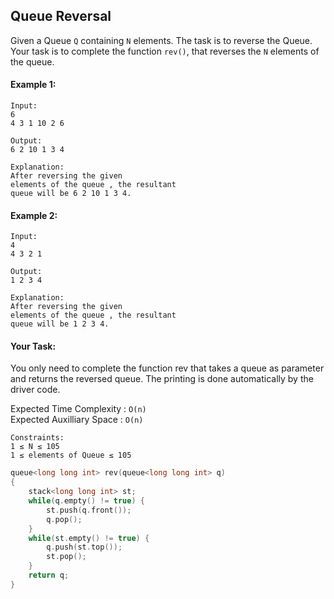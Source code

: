 ## Queue Reversal

Given a Queue `Q` containing `N` elements. The task is to reverse the Queue. Your task is to complete the function `rev()`, that reverses the `N` elements of the queue.

#### Example 1:

```
Input:
6
4 3 1 10 2 6

Output:
6 2 10 1 3 4

Explanation:
After reversing the given
elements of the queue , the resultant
queue will be 6 2 10 1 3 4.
```

#### Example 2:

```
Input:
4
4 3 2 1

Output:
1 2 3 4

Explanation:
After reversing the given
elements of the queue , the resultant
queue will be 1 2 3 4.
```

#### Your Task:

You only need to complete the function rev that takes a queue as parameter and returns the reversed queue. The printing is done automatically by the driver code.

Expected Time Complexity : `O(n)`  
Expected Auxilliary Space : `O(n)`

```
Constraints:
1 ≤ N ≤ 105
1 ≤ elements of Queue ≤ 105
```

```c++
queue<long long int> rev(queue<long long int> q)
{
    stack<long long int> st;
    while(q.empty() != true) {
        st.push(q.front());
        q.pop();
    }
    while(st.empty() != true) {
        q.push(st.top());
        st.pop();
    }
    return q;
}
```
